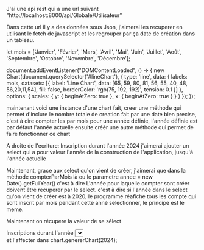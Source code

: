J'ai une api rest qui a une url suivant
"http://localhost:8000/api/Globale/Utilisateur"

Dans cette url il y a des données sous Json, j'aimerai les recuperer en utilisant le fetch de javascript et les regrouper par ça date de création dans un tableau.


let mois = ['Janvier', 'Février', 'Mars', 'Avril', 'Mai', 'Juin', 'Juillet', 'Août', 'Septembre', 'Octobre', 'Novembre', 'Décembre'];

document.addEventListener("DOMContentLoaded", () => {
    new Chart(document.querySelector('#lineChart'), {
        type: 'line',
        data: {
        labels: mois,
        datasets: [{
            label: 'Line Chart',
            data: [65, 59, 80, 81, 56, 55, 40, 48, 56,20,11,54],
            fill: false,
            borderColor: 'rgb(75, 192, 192)',
            tension: 0.1
        }]
        },
        options: {
            scales: {
                y: {
                beginAtZero: true
                },
                x: {
                    beginAtZero: true
                }
            }
        }
    });
});

maintenant voici une instance d'une chart fait, creer une méthode qui permet d'inclure le nombre totale de creation fait par une date bien precise, c'est à dire compter les par mois pour une année définie, l'année définie est par défaut l'année actuelle
ensuite créér une autre méthode qui permet de faire fonctionner ce chart

A droite de l'ecriture: Inscription durant l'année 2024 j'aimerai ajouter un select qui a pour valeur l'année de la construction de l'application, jusqu'à l'année actuelle

Maintenant, grace aux select qu'on vient de créer, j'aimerai que dans la méthode compterParMois là ou le parametre annee = new Date().getFullYear() c'est à dire L'année pour laquelle compter sont créer doivent être recuperer par le select. c'est à dire si l'année dans le select qu'on vient de créer est à 2020, le programme réafiche tous les compte qui sont inscrit par mois pendant cette anné selectionner, le principe est le meme.


Maintenant on récupere la valeur de se sélect <div id="selectContainer">
                        <label for="yearSelect">Inscriptions durant l'année</label>
                        <select id="yearSelect"></select>
                    </div> et l'affecter dans  chart.genererChart(2024);
